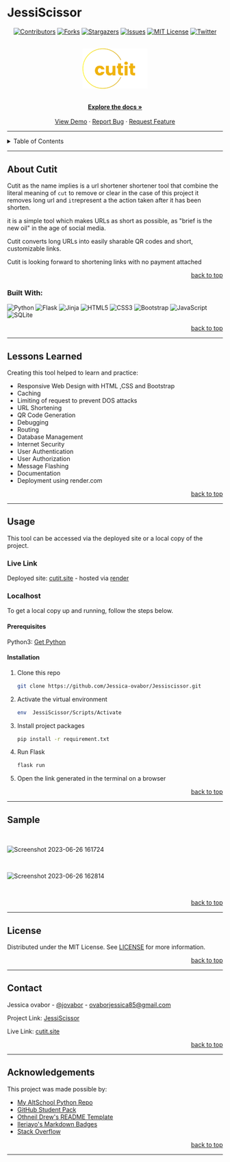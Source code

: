 # JessiScissor
<!-- Back to Top Navigation Anchor -->
<a name="readme-top"></a>

<!-- Project Shields -->
<div align="center">

  [![Contributors][contributors-shield]][contributors-url]
  [![Forks][forks-shield]][forks-url]
  [![Stargazers][stars-shield]][stars-url]
  [![Issues][issues-shield]][issues-url]
  [![MIT License][license-shield]][license-url]
  [![Twitter][twitter-shield]][twitter-url]
</div>

<!-- Project Logo -->
<br />
<div align="center">
  <a href="https://cutit-2rpq.onrender.com">
    <img src="app/static/img/jlogo-1.png" alt="Logo" width="30%" height="30%">
  </a>
</div>

<br />

<div>
  <p align="center">
    <a href="https://github.com/Jessica-ovabor/JessiScissor/wiki"><strong>Explore the docs »</strong></a>
    <br />
    <br />
    <a href="#sample">View Demo</a>
    ·
    <a href="https://github.com/Jessica-ovabor/JessiScissor/issues">Report Bug</a>
    ·
    <a href="https://github.com/Jessica-ovabor/JessiScissor/issues">Request Feature</a>
  </p>
</div>

---

<!-- Table of Contents -->
<details>
  <summary>Table of Contents</summary>
  <ol>
    <li>
      <a href="#about-JessiScissor">About Scissor</a>
      <ul>
        <li><a href="#built-with">Built With</a></li>
      </ul>
    </li>
    <li>
      <a href="#lessons-learned">Lessons Learned</a>
    </li>
    <li>
      <a href="#usage">Usage</a>
      <ul>
        <li><a href="#live-link">Live Link</a></li>
        <li>
          <a href="#localhost">Localhost</a>
          <ul>
            <li><a href="#prerequisites">Prerequisites</a></li>
            <li><a href="#installation">Installation</a></li>
          </ul>
        </li>
      </ul>
    </li>    
    <li><a href="#sample">Sample</a></li>
    <li><a href="#license">License</a></li>
    <li><a href="#contact">Contact</a></li>
    <li><a href="#acknowledgements">Acknowledgements</a></li>
  </ol>
  <p align="right"><a href="#readme-top">back to top</a></p>
</details>

---

<!-- About the Tool -->
## About Cutit


Cutit as the name implies is a url shortener shortener tool that combine the literal meaning of `cut` to remove or clear in the case of this project it removes long url and  `it`represent a the action taken after it has been shorten.

it is a simple tool which makes URLs as short as possible, as "brief is the new oil" in the age of social media.

Cutit converts long URLs into easily sharable QR codes and short, customizable links.

Cutit is looking forward to shortening links with no payment attached

<p align="right"><a href="#readme-top">back to top</a></p>

### Built With:

![Python][python]
![Flask][flask]
![Jinja][jinja]
![HTML5][html5]
![CSS3][css3]
![Bootstrap](https://img.shields.io/badge/bootstrap-%23563D7C.svg?style=for-the-badge&logo=bootstrap&logoColor=white)
![JavaScript](https://img.shields.io/badge/javascript-%23323330.svg?style=for-the-badge&logo=javascript&logoColor=%23F7DF1E)
![SQLite][sqlite]



<p align="right"><a href="#readme-top">back to top</a></p>

---
<!-- Lessons from the Project -->
## Lessons Learned

Creating this tool helped to learn and practice:
* Responsive Web Design with HTML ,CSS  and Bootstrap
* Caching
* Limiting of request to prevent DOS attacks
* URL Shortening
* QR Code Generation
* Debugging
* Routing
* Database Management
* Internet Security
* User Authentication
* User Authorization
* Message Flashing
* Documentation
* Deployment using render.com

<p align="right"><a href="#readme-top">back to top</a></p>

---

<!-- Getting Started -->
## Usage

This tool can be accessed via the deployed site or a local copy of the project.

### Live Link

Deployed site: [cutit.site](https://cutit-2rpq.onrender.com) - hosted via [render](https://www.render.com) 

### Localhost

To get a local copy up and running, follow the steps below.

#### Prerequisites

Python3: [Get Python](https://www.python.org/downloads/)

#### Installation

1. Clone this repo
   ```sh
   git clone https://github.com/Jessica-ovabor/Jessiscissor.git
   ```
2. Activate the virtual environment
   ```sh
   env  JessiScissor/Scripts/Activate
   ```
3. Install project packages
   ```sh
   pip install -r requirement.txt
   ```
4. Run Flask
   ```sh
   flask run
   ```
5. Open the link generated in the terminal on a browser  

<p align="right"><a href="#readme-top">back to top</a></p>

---

<!-- Sample Screenshot -->
## Sample

<br />

![Screenshot 2023-06-26 161724](https://github.com/Jessica-ovabor/JessiScissor/assets/74324460/5dc560e3-7ef4-41d3-b755-d1c4535a812f)


<br/>

![Screenshot 2023-06-26 162814](https://github.com/Jessica-ovabor/JessiScissor/assets/74324460/7e652f72-888d-4e56-94f7-f994be96bea1)


<br/>

<p align="right"><a href="#readme-top">back to top</a></p>

---

<!-- License -->
## License

Distributed under the MIT License. See <a href="(https://github.com/Jessica-ovabor/JessiScissor/blob/main/LICENSE)">LICENSE</a> for more information.

<p align="right"><a href="#readme-top">back to top</a></p>

---

<!-- Contact -->
## Contact

Jessica ovabor - [@jovabor](https://twitter.com/Jessica-ovabor) - ovaborjessica85@gmail.com

Project Link: [JessiScissor](https://github.com/Jessica-ovabor/JessiScissor)

Live Link:  [cutit.site](https://cutit-2rpq.onrender.com)

<p align="right"><a href="#readme-top">back to top</a></p>

---

<!-- Acknowledgements -->
## Acknowledgements

This project was made possible by:

* [My AltSchool Python Repo](https://github.com/Ze-Austin/altschool-python)
* [GitHub Student Pack](https://education.github.com/globalcampus/student)
* [Othneil Drew's README Template](https://github.com/othneildrew/Best-README-Template)
* [Ileriayo's Markdown Badges](https://github.com/Ileriayo/markdown-badges)
* [Stack Overflow](https://stackoverflow.com/)

<p align="right"><a href="#readme-top">back to top</a></p>

---

<!-- Markdown Links & Images -->
[contributors-shield]: https://img.shields.io/github/contributors/Jessica-ovabor/JessiScissor.svg?style=for-the-badge
[contributors-url]: https://github.com/Jessica-ovabor/JessiScissor/graphs/contributors
[forks-shield]: https://img.shields.io/github/forks/Jessica-ovabor/JessiScissor.svg?style=for-the-badge
[forks-url]: https://github.com/Jessica-ovabor/JessiScissor/network/members
[stars-shield]: https://img.shields.io/github/stars/Jessica-ovabor/cJessiScissor.svg?style=for-the-badge
[stars-url]: https://github.com/Jessica-ovabor/JessiScissor/stargazers
[issues-shield]: https://img.shields.io/github/issues/Jessica-ovabor/JessiScissor.svg?style=for-the-badge
[issues-url]: https://github.com/Jessica-ovabor/JessiScissor/issues
[license-shield]: https://img.shields.io/github/license/Jesssica-ovabor/JessiScissor.svg?style=for-the-badge
[license-url]: https://github.com/Jessica-ovabor/JessiScissor/blob/main/LICENSE.txt
[twitter-shield]: https://img.shields.io/badge/-@jovabor-1ca0f1?style=for-the-badge&logo=twitter&logoColor=white&link=https://twitter.com/jovabor
[twitter-url]: https://twitter.com/jovabor
[python]: https://img.shields.io/badge/python-3670A0?style=for-the-badge&logo=python&logoColor=ffdd54
[flask]: https://img.shields.io/badge/flask-%23000.svg?style=for-the-badge&logo=flask&logoColor=white
[jinja]: https://img.shields.io/badge/jinja-white.svg?style=for-the-badge&logo=jinja&logoColor=black
[html5]: https://img.shields.io/badge/html5-%23E34F26.svg?style=for-the-badge&logo=html5&logoColor=white
[css3]: https://img.shields.io/badge/css3-%231572B6.svg?style=for-the-badge&logo=css3&logoColor=white
[sqlite]: https://img.shields.io/badge/sqlite-%2307405e.svg?style=for-the-badge&logo=sqlite&logoColor=white

